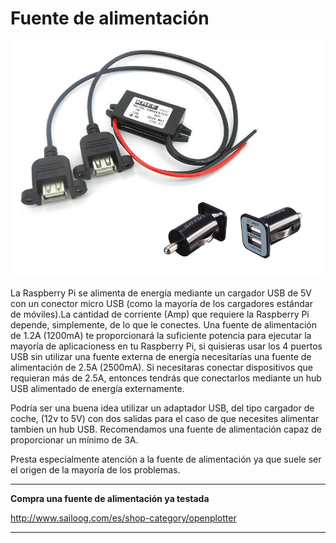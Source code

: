 # Fuente de alimentación

![](../en/power.png)

La Raspberry Pi se alimenta de energía mediante un cargador USB de 5V con un conector micro USB (como la mayoría de los cargadores estándar de móviles).La cantidad de corriente (Amp) que requiere la Raspberry Pi depende, simplemente, de lo que le conectes. Una fuente de alimentación de 1.2A (1200mA) te proporcionará la suficiente potencia para ejecutar la mayoría de aplicacioness en tu Raspberry Pi, si quisieras usar los 4 puertos USB sin utilizar una fuente externa de energía necesitarías una fuente de alimentación de 2.5A (2500mA). Si necesitaras conectar dispositivos que requieran más de 2.5A, entonces tendrás que conectarlos mediante un hub USB alimentado de energía externamente.

Podría ser una buena idea utilizar un adaptador USB, del tipo cargador de coche, (12v to 5V) con dos salidas para el caso de que necesites alimentar tambien un hub USB. Recomendamos una fuente de alimentación capaz de proporcionar un mínimo de 3A.

Presta especialmente atención a la fuente de alimentación ya que suele ser el origen de la mayoría de los problemas.

---

**Compra una fuente de alimentación ya testada**

http://www.sailoog.com/es/shop-category/openplotter

---